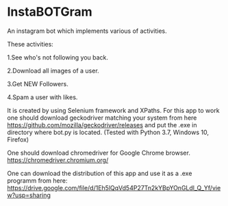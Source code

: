 # InstaBOTGram
An instagram bot which implements various of activities.

These activities:

1.See who's not following you back.

2.Download all images of a user.

3.Get NEW Followers.

4.Spam a user with likes.

It is created by using Selenium framework and XPaths. 
For this app to work one should download geckodriver matching your system from here https://github.com/mozilla/geckodriver/releases 
and put the .exe in directory where bot.py is located. (Tested with Python 3.7, Windows 10, Firefox)

One should download chromedriver for Google Chrome browser. https://chromedriver.chromium.org/

One can download the distribution of this app and use it as a .exe programm from here: https://drive.google.com/file/d/1Eh5lQqVd54P27Tn2kYBpYOnGLdl_Q_Yf/view?usp=sharing
